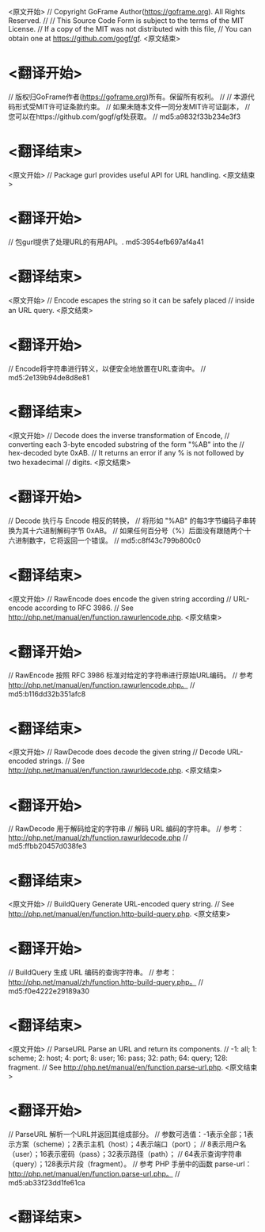 
<原文开始>
// Copyright GoFrame Author(https://goframe.org). All Rights Reserved.
//
// This Source Code Form is subject to the terms of the MIT License.
// If a copy of the MIT was not distributed with this file,
// You can obtain one at https://github.com/gogf/gf.
<原文结束>

# <翻译开始>
// 版权归GoFrame作者(https://goframe.org)所有。保留所有权利。
//
// 本源代码形式受MIT许可证条款约束。
// 如果未随本文件一同分发MIT许可证副本，
// 您可以在https://github.com/gogf/gf处获取。
// md5:a9832f33b234e3f3
# <翻译结束>


<原文开始>
// Package gurl provides useful API for URL handling.
<原文结束>

# <翻译开始>
// 包gurl提供了处理URL的有用API。. md5:3954efb697af4a41
# <翻译结束>


<原文开始>
// Encode escapes the string so it can be safely placed
// inside an URL query.
<原文结束>

# <翻译开始>
// Encode将字符串进行转义，以便安全地放置在URL查询中。
// md5:2e139b94de8d8e81
# <翻译结束>


<原文开始>
// Decode does the inverse transformation of Encode,
// converting each 3-byte encoded substring of the form "%AB" into the
// hex-decoded byte 0xAB.
// It returns an error if any % is not followed by two hexadecimal
// digits.
<原文结束>

# <翻译开始>
// Decode 执行与 Encode 相反的转换，
// 将形如 "%AB" 的每3字节编码子串转换为其十六进制解码字节 0xAB。
// 如果任何百分号（%）后面没有跟随两个十六进制数字，它将返回一个错误。
// md5:c8ff43c799b800c0
# <翻译结束>


<原文开始>
// RawEncode does encode the given string according
// URL-encode according to RFC 3986.
// See http://php.net/manual/en/function.rawurlencode.php.
<原文结束>

# <翻译开始>
// RawEncode 按照 RFC 3986 标准对给定的字符串进行原始URL编码。
// 参考 http://php.net/manual/en/function.rawurlencode.php。
// md5:b116dd32b351afc8
# <翻译结束>


<原文开始>
// RawDecode does decode the given string
// Decode URL-encoded strings.
// See http://php.net/manual/en/function.rawurldecode.php.
<原文结束>

# <翻译开始>
// RawDecode 用于解码给定的字符串
// 解码 URL 编码的字符串。
// 参考：http://php.net/manual/zh/function.rawurldecode.php
// md5:ffbb20457d038fe3
# <翻译结束>


<原文开始>
// BuildQuery Generate URL-encoded query string.
// See http://php.net/manual/en/function.http-build-query.php.
<原文结束>

# <翻译开始>
// BuildQuery 生成 URL 编码的查询字符串。
// 参考：http://php.net/manual/zh/function.http-build-query.php。
// md5:f0e4222e29189a30
# <翻译结束>


<原文开始>
// ParseURL Parse an URL and return its components.
// -1: all; 1: scheme; 2: host; 4: port; 8: user; 16: pass; 32: path; 64: query; 128: fragment.
// See http://php.net/manual/en/function.parse-url.php.
<原文结束>

# <翻译开始>
// ParseURL 解析一个URL并返回其组成部分。
// 参数可选值：-1表示全部；1表示方案（scheme）；2表示主机（host）；4表示端口（port）；
// 8表示用户名（user）；16表示密码（pass）；32表示路径（path）；
// 64表示查询字符串（query）；128表示片段（fragment）。
// 参考 PHP 手册中的函数 parse-url：http://php.net/manual/en/function.parse-url.php。
// md5:ab33f23dd1fe61ca
# <翻译结束>

